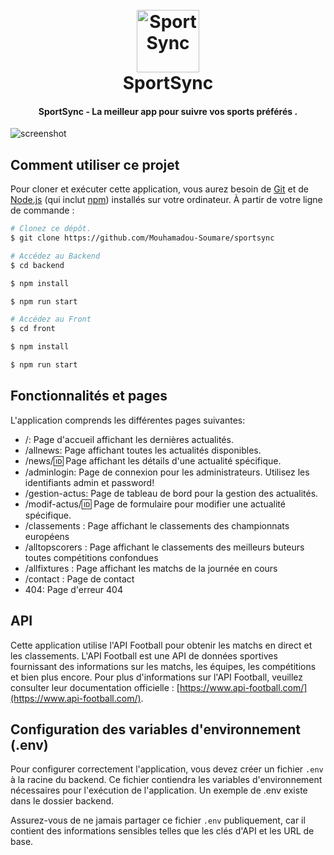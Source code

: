 <h1 align="center">
  <br>
  <a href="http://www.amitmerchant.com/electron-markdownify"><img src="https://github.com/Mouhamadou-Soumare/SportSyncFinal/blob/master/backend/public/assets/sportSyncLogo2.png" alt="SportSync" width="100"></a>
  <br>
  SportSync
  <br>
</h1>

<h4 align="center">SportSync - La meilleur app pour suivre vos sports préférés  .</h4>



![screenshot](https://github.com/Mouhamadou-Soumare/SportSyncFinal/blob/master/backend/public/assets/sportsyncdemo.png)



## Comment utiliser ce projet

Pour cloner et exécuter cette application, vous aurez besoin de [Git](https://git-scm.com) et de [Node.js](https://nodejs.org/fr/download/) (qui inclut [npm](http://npmjs.com)) installés sur votre ordinateur. À partir de votre ligne de commande :

```bash
# Clonez ce dépôt.
$ git clone https://github.com/Mouhamadou-Soumare/sportsync

# Accédez au Backend
$ cd backend

$ npm install

$ npm run start

# Accédez au Front
$ cd front

$ npm install

$ npm run start
```


## Fonctionnalités et pages

L'application comprends les différentes pages suivantes:

- /: Page d'accueil affichant les dernières actualités.
- /allnews: Page affichant toutes les actualités disponibles.
- /news/:id: Page affichant les détails d'une actualité spécifique.
- /adminlogin: Page de connexion pour les administrateurs. Utilisez les identifiants admin et password!
- /gestion-actus: Page de tableau de bord pour la gestion des actualités.
- /modif-actus/:id: Page de formulaire pour modifier une actualité spécifique.
- /classements : Page affichant le classements des championnats européens 
- /alltopscorers : Page affichant le classements des meilleurs buteurs toutes compétitions confondues 
- /allfixtures : Page affichant les matchs de la journée en cours
- /contact : Page de contact
- 404: Page d'erreur 404




## API

Cette application utilise l'API Football pour obtenir les matchs en direct et les classements. L'API Football est une API de données sportives fournissant des informations sur les matchs, les équipes, les compétitions et bien plus encore. Pour plus d'informations sur l'API Football, veuillez consulter leur documentation officielle : [https://www.api-football.com/](https://www.api-football.com/).


## Configuration des variables d'environnement (.env)

Pour configurer correctement l'application, vous devez créer un fichier `.env` à la racine du backend. Ce fichier contiendra les variables d'environnement nécessaires pour l'exécution de l'application. Un exemple de .env existe dans le dossier backend.


Assurez-vous de ne jamais partager ce fichier `.env` publiquement, car il contient des informations sensibles telles que les clés d'API et les URL de base.